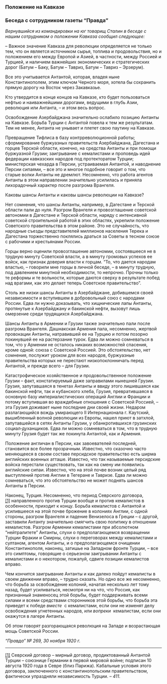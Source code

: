 ### Положение на Кавказе
### Беседа с сотрудником газеты “Правда”

_Вернувшийся из командировки на юг товарищ Сталин в беседе с нашим сотрудником о положении Кавказа сообщил следующее:_

– Важное значение Кавказа для революции определяется не только тем, что он является источником сырья, топлива и продовольствия, но и положением его между Европой и Азией, в частности, между Россией и Турцией, и наличием важнейших экономических и стратегических дорог (Батум – Баку, Батум – Тавриз, Батум – Тавриз – Эрзерум).

Все это учитывается Антантой, которая, владея ныне Константинополем, этим ключом Черного моря, хотела бы сохранить прямую дорогу на Восток через Закавказье.

Кто утвердится в конце концов на Кавказе, кто будет пользоваться нефтью и наиважнейшими дорогами, ведущими в глубь Азии, революция или Антанта, – и этом весь вопрос.

Освобождение Азербайджана значительно ослабило позицию Антанты на Кавказе. Борьба Турции с Антантой повела к тем же результатам. Тем не менее, Антанта не унывает и плетет свою паутину на Кавказе.

Превращение Тифлиса в базу контрреволюционной работы; сформирование буржуазных правительств Азербайджана, Дагестана и горцев Терской области, конечно, на средства Антанты и при помощи буржуазной Грузии; заигрывание с кемалистами и проповедь идей федерации кавказских народов под протекторатом Турции; министерская чехарда в Персии, устраиваемая Антантой, и наводнение Персии сипаями, – все это и многое подобное говорит о том, что старые волки Антанты не дремлют. Несомненно, что работа агентов Антанты в этом направлении значительно усилилась и приняла лихорадочный характер после разгрома Врангеля.

Каковы шансы Антанты и каковы шансы революции на Кавказе?

Нет сомнения, что шансы Антанты, например, в Дагестане и Терской области пали до нуля. Разгром Врангеля и провозглашение советской автономии в Дагестане и Терской области, наряду с интенсивной советской строительной работой в этих областях, укрепили положение Советского правительства в этом районе. Это не случайность, что народные съезды представителей миллионов населения Терека и Дагестана торжественно поклялись драться за Советы в тесном союзе с рабочими и крестьянами России.

Горцы верно оценили провозглашение автономии, состоявшееся не в трудную минуту Советской власти, а в минуту громовых успехов ее войск, как признак доверия власти к горцам. “То, что дается народам властью, – говорили мне горцы в личной беседе, – в минуту трудную, под давлением минутной необходимости, то непрочно. Прочны только те реформы и те вольности, которые даются сверху в результате побед над врагами, как это делает теперь Советское правительство”.

Столь же низки шансы Антанты в Азербайджане, добившемся своей независимости и вступившем в добровольный союз с народами России. Едва ли нужно доказывать, что хищнические лапы Антанты, протянутые к Азербайджану и бакинской нефти, вызовут лишь омерзение среди трудящихся Азербайджана.

Шансы Антанты в Армении и Грузии также значительно пали после разгрома Врангеля. Дашнакская Армения пала, несомненно, жертвой провокации Антанты, натравившей ее на Турцию и потом позорно покинувшей ее на растерзание турок. Едва ли можно сомневаться в том, что у Армении не осталось никаких возможностей спасения, кроме одной: союза с Советской Россией. Это обстоятельство, нет сомнения, послужит уроком для всех народов, буржуазные правительства которых не перестают низкопоклонничать перед Антантой, и прежде всего – для Грузии.

Катастрофическое хозяйственное и продовольственное положение Грузии – факт, констатируемый даже заправилами нынешней Грузии. Грузия, запутавшаяся в тенетах Антанты и ввиду этого лишившаяся как бакинской нефти, так и кубанского хлеба, Грузия, превратившаяся в основную базу империалистических операций Англии и Франции и потому вступившая во враждебные отношения с Советской Россией, – эта Грузия доживает ныне последние дни своей жизни. Недаром разлагающийся вождь умирающего II Интернационала г. Каутский, вышибленный волной революции из Европы, нашел приют в затхлой, запутавшейся в сетях Антанты Грузии, у обанкротившихся грузинских социал‑духанщиков. Едва ли можно сомневаться в том, что в трудную минуту Грузия будет так же покинута Антантой, как и Армения.

Положение англичан в Персии, как завоевателей последней, становится все более прозрачным. Известно, что сказочно часто меняющееся в своем составе персидское правительство есть ширма английских военных атташе. Известно, что так называемые персидские войска перестали существовать, так как на смену им появились английские сипаи. Известно, что на этой почве возник целый ряд выступлений против Англии в Тегеране и Тавризе. Едва ли можно сомневаться, что это обстоятельство не может поднять шансов Антанты в Персии.

Наконец, Турция. Несомненно, что период Севрского договора,[[1]](#_ftn1) направленного против Турции вообще и против кемалистов в особенности, приходит к концу. Борьба кемалистов с Антантой и усилившееся на этой почве брожение в колониях Англии, с одной стороны, разгром Врангеля и падение Венизелоса в Греции – с другой, заставили Антанту значительно смягчить свою политику в отношении кемалистов. Разгром Армении кемалистами при абсолютном “нейтралитете” Антанты, слухи о предполагающемся возвращении Турции Фракии и Смирны, слухи о переговорах между кемалистами и султаном, агентом Антанты, и о предполагающемся очищении Константинополя, наконец, затишье на Западном фронте Турции, – все это симптомы, говорящие о серьезном заигрывании Антанты с кемалистами и о некотором, пожалуй, сдвиге позиции кемалистов вправо.

Чем кончится заигрывание Антанты и как далеко пойдут кемалисты в своем движении вправо, – трудно сказать. Но одно все же несомненно, что борьба за освобождение колоний, начатая несколько лет тому назад, будет усиливаться, несмотря ни на что, что Россия, как признанный знаменосец этой борьбы, будет поддерживать всеми силами и всеми средствами сторонников этой борьбы, что борьба эта приведет к победе _вместе_  с кемалистами, если они не изменят делу освобождения угнетенных народов, или _вопреки_  кемалистам, если они окажутся в лагере Антанты.

Об этом говорят разгорающаяся революция на Западе и возрастающая мощь Советской России.

_“Правда” №_ _269, 30 ноября 1920_ _г._

  

---

[[1]](#_ftnref1) Севрский договор – мирный договор, продиктованный Антантой Турции – союзнице Германии в первой мировой войне; подписан 10 августа 1920 года в Севре (близ Парижа). Кабальные условия этого договора, заключенного с константинопольским правительством, фактически упраздняли независимость Турции. – _411._